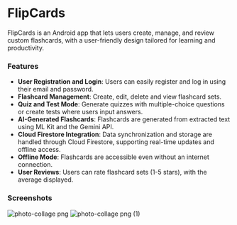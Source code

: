 # FlipCards
FlipCards is an Android app that lets users create, manage, and review custom flashcards, with a user-friendly design tailored for learning and productivity.

### Features
- **User Registration and Login**: Users can easily register and log in using their email and password.
- **Flashcard Management**: Create, edit, delete and view flashcard sets.
- **Quiz and Test Mode**: Generate quizzes with multiple-choice questions or create tests where users input answers.
- **AI-Generated Flashcards**: Flashcards are generated from extracted text using ML Kit and the Gemini API.
- **Cloud Firestore Integration**: Data synchronization and storage are handled through Cloud Firestore, supporting real-time updates and offline access.
- **Offline Mode**: Flashcards are accessible even without an internet connection.
- **User Reviews**: Users can rate flashcard sets (1-5 stars), with the average displayed.

### Screenshots
![photo-collage png](https://github.com/user-attachments/assets/d2c913ae-331e-4fb5-b9a4-5eddbcec9de0)
![photo-collage png (1)](https://github.com/user-attachments/assets/9b1d8ebc-d082-4dda-975a-eac44d299c07)

